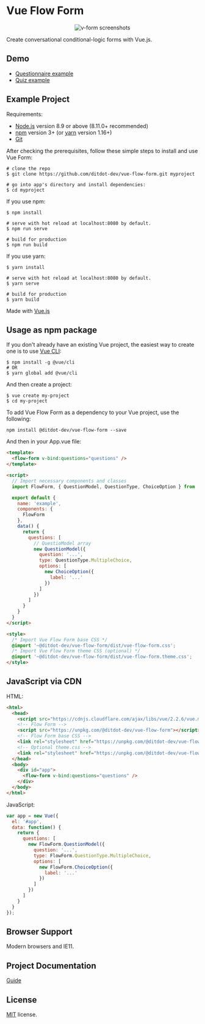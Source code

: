 # Vue Flow Form

<p align="center">
  <img src="https://www.ditdot.hr/demo/vff/visuals/v-form-green-full-rotate-02.png" alt="v-form screenshots">
</p>

Create conversational conditional-logic forms with Vue.js.

## Demo

* [Questionnaire example](https://www.ditdot.hr/demo/vff/questionnaire/)
* [Quiz example](https://www.ditdot.hr/demo/vff/quiz/)

## Example Project

Requirements:

* [Node.js](https://nodejs.org/en/) version 8.9 or above (8.11.0+ recommended)
* [npm](https://www.npmjs.com/get-npm) version 3+ (or [yarn](https://yarnpkg.com/lang/en/docs/install/) version 1.16+)
* [Git](https://git-scm.com/)

After checking the prerequisites, follow these simple steps to install and use Vue Form:

```shell
# clone the repo
$ git clone https://github.com/ditdot-dev/vue-flow-form.git myproject

# go into app's directory and install dependencies:
$ cd myproject
```

If you use npm:

```shell
$ npm install

# serve with hot reload at localhost:8080 by default.
$ npm run serve

# build for production
$ npm run build
```

If you use yarn:

```shell
$ yarn install

# serve with hot reload at localhost:8080 by default.
$ yarn serve

# build for production
$ yarn build
```

Made with [Vue.js](https://vuejs.org/)

## Usage as npm package

If you don't already have an existing Vue project, the easiest way to create one is to use [Vue CLI](https://cli.vuejs.org/):

```shell
$ npm install -g @vue/cli
# OR
$ yarn global add @vue/cli
```

And then create a project:

```shell
$ vue create my-project
$ cd my-project
```

To add Vue Flow Form as a dependency to your Vue project, use the following:

```shell
npm install @ditdot-dev/vue-flow-form --save
```

And then in your App.vue file:

```html
<template>
  <flow-form v-bind:questions="questions" />
</template>

<script>
  // Import necessary components and classes
  import FlowForm, { QuestionModel, QuestionType, ChoiceOption } from '@ditdot-dev/vue-flow-form'

  export default {
    name: 'example',
    components: {
      FlowForm
    },
    data() {
      return {
        questions: [
          // QuestioModel array
          new QuestionModel({
            question: '...',
            type: QuestionType.MultipleChoice,
            options: [
              new ChoiceOption({
                label: '...'
              })
            ]
          })
        ]
      }
    }
  }
</script>

<style>
  /* Import Vue Flow Form base CSS */
  @import '~@ditdot-dev/vue-flow-form/dist/vue-flow-form.css';
  /* Import Vue Flow Form theme CSS (optional) */
  @import '~@ditdot-dev/vue-flow-form/dist/vue-flow-form.theme.css';
</style>
```

## JavaScript via CDN

HTML:

```html
<html>
  <head>
    <script src="https://cdnjs.cloudflare.com/ajax/libs/vue/2.2.6/vue.min.js"></script>
    <!-- Flow Form -->
    <script src="https://unpkg.com/@ditdot-dev/vue-flow-form"></script>
    <!-- Flow Form base CSS -->
    <link rel="stylesheet" href="https://unpkg.com/@ditdot-dev/vue-flow-form/dist/vue-flow-form.min.css">
    <!-- Optional theme.css -->
    <link rel="stylesheet" href="https://unpkg.com/@ditdot-dev/vue-flow-form/dist/vue-flow-form.theme.css">
  </head>
  <body>
    <div id="app">
      <flow-form v-bind:questions="questions" />
    </div>
  </body>
</html>
```

JavaScript:

```js
var app = new Vue({
  el: '#app',
  data: function() {
    return {
      questions: [
        new FlowForm.QuestionModel({
          question: '...',
          type: FlowForm.QuestionType.MultipleChoice,
          options: [
            new FlowForm.ChoiceOption({
              label: '...'
            })
          ]
        })
      ]
    }
  }
});
```
## Browser Support

Modern browsers and IE11.

## Project Documentation

[Guide](https://www.ditdot.hr/en/docs/vue-flow-form-guide)

## License

[MIT](https://github.com/ditdot-dev/vue-flow-form/blob/master/LICENSE) license.
